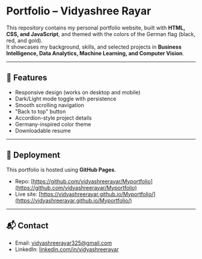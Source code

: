 # Portfolio – Vidyashree Rayar

This repository contains my personal portfolio website, built with **HTML, CSS, and JavaScript**, and themed with the colors of the German flag (black, red, and gold).  
It showcases my background, skills, and selected projects in **Business Intelligence, Data Analytics, Machine Learning, and Computer Vision**.

---

## 🔑 Features
- Responsive design (works on desktop and mobile)
- Dark/Light mode toggle with persistence
- Smooth scrolling navigation
- "Back to top" button
- Accordion-style project details
- Germany-inspired color theme
- Downloadable resume

---

## 🚀 Deployment
This portfolio is hosted using **GitHub Pages**.

- Repo: [https://github.com/vidyashreerayar/Myportfolio](https://github.com/vidyashreerayar/Myportfolio)  
- Live site: [https://vidyashreerayar.github.io/Myportfolio/](https://vidyashreerayar.github.io/Myportfolio/)

---

## 📬 Contact
- Email: [vidyashreerayar325@gmail.com](mailto:vidyashreerayar325@gmail.com)  
- LinkedIn: [linkedin.com/in/vidyashreerayar](https://linkedin.com/in/vidyashreerayar)  
